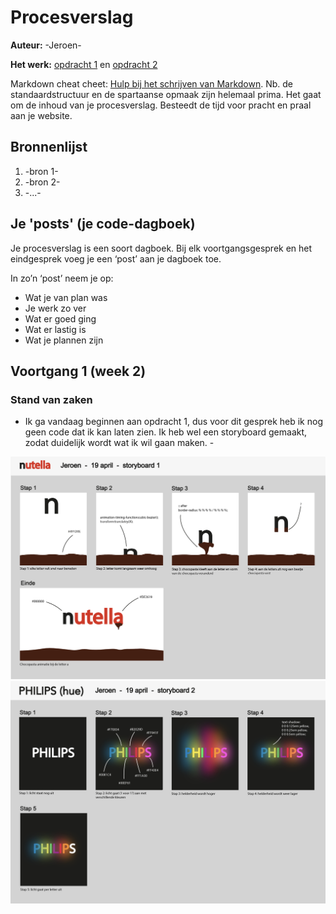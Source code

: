 # Procesverslag
**Auteur:** -Jeroen-

**Het werk:** [opdracht 1](opdracht1/index.html) en [opdracht 2](opdracht2/index.html)


Markdown cheat cheet: [Hulp bij het schrijven van Markdown](https://github.com/adam-p/markdown-here/wiki/Markdown-Cheatsheet). Nb. de standaardstructuur en de spartaanse opmaak zijn helemaal prima. Het gaat om de inhoud van je procesverslag. Besteedt de tijd voor pracht en praal aan je website.



## Bronnenlijst
1. -bron 1-
2. -bron 2-
3. -...-



## Je 'posts' (je code-dagboek)

Je procesverslag is een soort dagboek.
Bij elk voortgangsgesprek en het eindgesprek voeg je een ‘post’ aan je dagboek toe.

In zo’n ‘post’ neem je op:
- Wat je van plan was
- Je werk zo ver
- Wat er goed ging
- Wat er lastig is
- Wat je plannen zijn

## Voortgang 1 (week 2)

### Stand van zaken

- Ik ga vandaag beginnen aan opdracht 1, dus voor dit gesprek heb ik nog geen code dat ik kan laten zien. Ik heb wel een storyboard gemaakt, zodat duidelijk wordt wat ik wil gaan maken. -

<img src="opdracht1/images/FrontendVoorDesigners1.png" width="600px" alt="omschrijving van de pagina">

<img src="opdracht1/images/FrontendVoorDesigners2.png" width="600px" alt="omschrijving van de pagina">